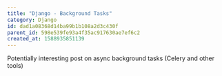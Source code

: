 ```yaml
---
title: "Django - Background Tasks"
category: Django
id: dad1a08368d14ba99b1b108a2d3c430f
parent_id: 598e539fe93a4f35ac917630ae7ef6c2
created_at: 1588935851139
---
```


Potentially interesting post on async background tasks (Celery and other tools)
    